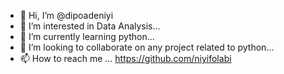 - 👋 Hi, I’m @dipoadeniyi
- 👀 I’m interested in Data Analysis...
- 🌱 I’m currently learning python...
- 💞️ I’m looking to collaborate on any project related to python...
- 📫 How to reach me ... https://github.com/niyifolabi

<!---
niyifolabi/niyifolabi is a ✨ special ✨ repository because its `README.md` (this file) appears on your GitHub profile.
You can click the Preview link to take a look at your changes.
--->
